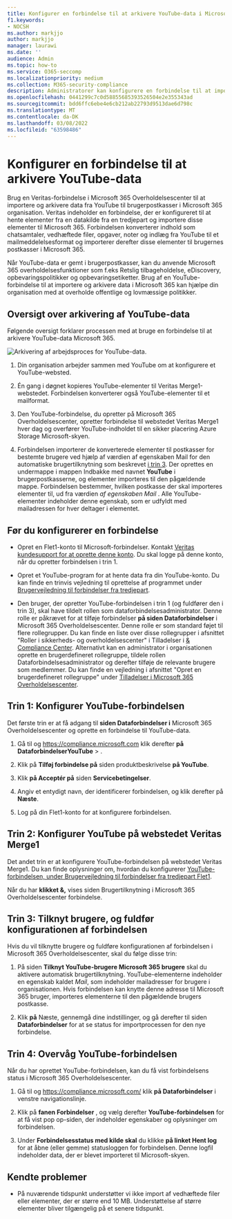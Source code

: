 ```yaml
---
title: Konfigurer en forbindelse til at arkivere YouTube-data i Microsoft 365
f1.keywords:
- NOCSH
ms.author: markjjo
author: markjjo
manager: laurawi
ms.date: ''
audience: Admin
ms.topic: how-to
ms.service: O365-seccomp
ms.localizationpriority: medium
ms.collection: M365-security-compliance
description: Administratorer kan konfigurere en forbindelse til at importere og arkivere YouTube-data fra Veritas til Microsoft 365. Med denne forbindelse kan du arkivere data fra tredjeparts datakilder i Microsoft 365. Når du har arkiveret disse data, kan du bruge overholdelsesfunktioner som f.eks retslig tilbageholdelse, eDiscovery og opbevaringspolitikker til at administrere tredjepartsdata.
ms.openlocfilehash: 0441299c7c0d58855685393526504e2e355343ad
ms.sourcegitcommit: bdd6ffc6ebe4e6cb212ab22793d9513dae6d798c
ms.translationtype: MT
ms.contentlocale: da-DK
ms.lasthandoff: 03/08/2022
ms.locfileid: "63598486"
---
```

# <a name="set-up-a-connector-to-archive-youtube-data"></a>Konfigurer en forbindelse til at arkivere YouTube-data

Brug en Veritas-forbindelse i Microsoft 365 Overholdelsescenter til at importere og arkivere data fra YouTube til brugerpostkasser i Microsoft 365 organisation. Veritas indeholder en forbindelse, der er konfigureret til at hente elementer fra en datakilde fra en tredjepart og importere disse elementer til Microsoft 365. Forbindelsen konverterer indhold som chatsamtaler, vedhæftede filer, opgaver, noter og indlæg fra YouTube til et mailmeddelelsesformat og importerer derefter disse elementer til brugernes postkasser i Microsoft 365.

Når YouTube-data er gemt i brugerpostkasser, kan du anvende Microsoft 365 overholdelsesfunktioner som f.eks Retslig tilbageholdelse, eDiscovery, opbevaringspolitikker og opbevaringsetiketter. Brug af en YouTube-forbindelse til at importere og arkivere data i Microsoft 365 kan hjælpe din organisation med at overholde offentlige og lovmæssige politikker.

## <a name="overview-of-archiving-youtube-data"></a>Oversigt over arkivering af YouTube-data

Følgende oversigt forklarer processen med at bruge en forbindelse til at arkivere YouTube-data Microsoft 365.

![Arkivering af arbejdsproces for YouTube-data.](../media/YouTubeConnectorWorkflow.png)

1. Din organisation arbejder sammen med YouTube om at konfigurere et YouTube-websted.

2. Én gang i døgnet kopieres YouTube-elementer til Veritas Merge1-webstedet. Forbindelsen konverterer også YouTube-elementer til et mailformat.

3. Den YouTube-forbindelse, du opretter på Microsoft 365 Overholdelsescenter, opretter forbindelse til webstedet Veritas Merge1 hver dag og overfører YouTube-indholdet til en sikker placering Azure Storage Microsoft-skyen.

4. Forbindelsen importerer de konverterede elementer til postkasser for bestemte brugere ved hjælp af værdien af egenskaben  Mail for den automatiske brugertilknytning som beskrevet [i trin 3](#step-3-map-users-and-complete-the-connector-setup). Der oprettes en undermappe i mappen Indbakke med navnet **YouTube** i brugerpostkasserne, og elementer importeres til den pågældende mappe. Forbindelsen bestemmer, hvilken postkasse der skal importeres elementer til, ud fra værdien *af egenskaben Mail* . Alle YouTube-elementer indeholder denne egenskab, som er udfyldt med mailadressen for hver deltager i elementet.

## <a name="before-you-set-up-a-connector"></a>Før du konfigurerer en forbindelse

- Opret en Flet1-konto til Microsoft-forbindelser. Kontakt [Veritas kundesupport for at oprette denne konto](https://www.veritas.com/form/requestacall/ms-connectors-contact). Du skal logge på denne konto, når du opretter forbindelsen i trin 1.

- Opret et YouTube-program for at hente data fra din YouTube-konto. Du kan finde en trinvis vejledning til oprettelse af programmet under [Brugervejledning til forbindelser fra tredjepart](https://docs.ms.merge1.globanetportal.com/Merge1%20Third-Party%20Connectors%20YouTube%20User%20Guide.pdf).

- Den bruger, der opretter YouTube-forbindelsen i trin 1 (og fuldfører den i trin 3), skal have tildelt rollen som dataforbindelsesadministrator. Denne rolle er påkrævet for at tilføje forbindelser **på siden Dataforbindelser** i Microsoft 365 Overholdelsescenter. Denne rolle er som standard føjet til flere rollegrupper. Du kan finde en liste over disse rollegrupper i afsnittet "Roller i sikkerheds- og overholdelsescenter" i Tilladelser i [& Compliance Center](../security/office-365-security/permissions-in-the-security-and-compliance-center.md#roles-in-the-security--compliance-center). Alternativt kan en administrator i organisationen oprette en brugerdefineret rollegruppe, tildele rollen Dataforbindelsesadministrator og derefter tilføje de relevante brugere som medlemmer. Du kan finde en vejledning i afsnittet "Opret en brugerdefineret rollegruppe" under [Tilladelser i Microsoft 365 Overholdelsescenter](microsoft-365-compliance-center-permissions.md#create-a-custom-role-group).

## <a name="step-1-set-up-the-youtube-connector"></a>Trin 1: Konfigurer YouTube-forbindelsen

Det første trin er at få adgang til **siden Dataforbindelser i** Microsoft 365 Overholdelsescenter og oprette en forbindelse til YouTube-data.

1. Gå til og <https://compliance.microsoft.com> klik derefter **på DataforbindelserYouTube** > .

2. Klik på **Tilføj forbindelse på** siden produktbeskrivelse **på YouTube**.

3. Klik **på Acceptér på** siden **Servicebetingelser**.

4. Angiv et entydigt navn, der identificerer forbindelsen, og klik derefter på **Næste**.

5. Log på din Flet1-konto for at konfigurere forbindelsen.

## <a name="step-2-configure-the-youtube-on-the-veritas-merge1-site"></a>Trin 2: Konfigurer YouTube på webstedet Veritas Merge1

Det andet trin er at konfigurere YouTube-forbindelsen på webstedet Veritas Merge1. Du kan finde oplysninger om, hvordan du konfigurerer [YouTube-forbindelsen, under Brugervejledning til forbindelser fra tredjepart Flet1](https://docs.ms.merge1.globanetportal.com/Merge1%20Third-Party%20Connectors%20YouTube%20User%20Guide.pdf).

Når du har **klikket &,** vises siden Brugertilknytning i Microsoft 365 Overholdelsescenter forbindelse.

## <a name="step-3-map-users-and-complete-the-connector-setup"></a>Trin 3: Tilknyt brugere, og fuldfør konfigurationen af forbindelsen

Hvis du vil tilknytte brugere og fuldføre konfigurationen af forbindelsen i Microsoft 365 Overholdelsescenter, skal du følge disse trin:

1. På siden **Tilknyt YouTube-brugere Microsoft 365 brugere** skal du aktivere automatisk brugertilknytning. YouTube-elementerne indeholder en egenskab kaldet *Mail*, som indeholder mailadresser for brugere i organisationen. Hvis forbindelsen kan knytte denne adresse til Microsoft 365 bruger, importeres elementerne til den pågældende brugers postkasse.

2. Klik **på** Næste, gennemgå dine indstillinger, og gå derefter til siden **Dataforbindelser** for at se status for importprocessen for den nye forbindelse.

## <a name="step-4-monitor-the-youtube-connector"></a>Trin 4: Overvåg YouTube-forbindelsen

Når du har oprettet YouTube-forbindelsen, kan du få vist forbindelsens status i Microsoft 365 Overholdelsescenter.

1. Gå til og <https://compliance.microsoft.com/> klik **på Dataforbindelser** i venstre navigationslinje.

2. Klik på **fanen Forbindelser** , og vælg derefter **YouTube-forbindelsen** for at få vist pop op-siden, der indeholder egenskaber og oplysninger om forbindelsen.

3. Under **Forbindelsesstatus med kilde skal** du klikke **på linket Hent log** for at åbne (eller gemme) statusloggen for forbindelsen. Denne logfil indeholder data, der er blevet importeret til Microsoft-skyen.

## <a name="known-issues"></a>Kendte problemer

- På nuværende tidspunkt understøtter vi ikke import af vedhæftede filer eller elementer, der er større end 10 MB. Understøttelse af større elementer bliver tilgængelig på et senere tidspunkt.

